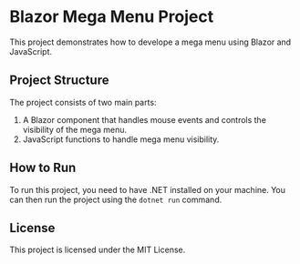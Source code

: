 # Blazor Mega Menu Project

This project demonstrates how to develope a mega menu using Blazor and JavaScript.

## Project Structure

The project consists of two main parts:

1. A Blazor component that handles mouse events and controls the visibility of the mega menu.
2. JavaScript functions to handle mega menu visibility.

## How to Run

To run this project, you need to have .NET installed on your machine. You can then run the project using the `dotnet run` command.

## License

This project is licensed under the MIT License.
